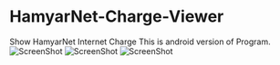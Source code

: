 # HamyarNet-Charge-Viewer
Show HamyarNet Internet Charge
This is android version of Program.
![ScreenShot](http://upload7.ir?p=action&q=download&filename=OnDUnS4mQfcYKsqhfsFNnCUCs44gwBUbPpW39QeP)
![ScreenShot](http://upload7.ir?p=action&q=download&filename=XrGOAz3CucdMJsKzgfaShz2qqfxO7ekUwRzXgsqC)
![ScreenShot](http://upload7.ir?p=action&q=download&filename=rPn5OOost7W8Fy9FmbUnFZaNRTZFzrXR8bMMP26a)
